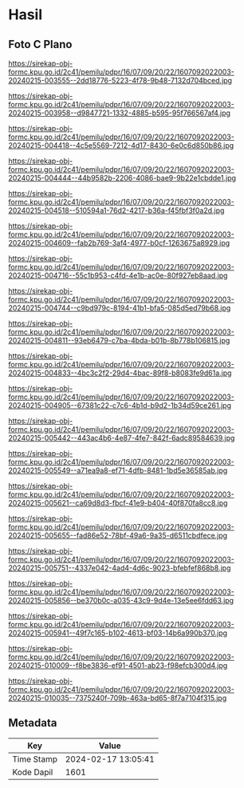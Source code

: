 # Hasil

## Foto C Plano

https://sirekap-obj-formc.kpu.go.id/2c41/pemilu/pdpr/16/07/09/20/22/1607092022003-20240215-003555--2dd18776-5223-4f78-9b48-7132d704bced.jpg

https://sirekap-obj-formc.kpu.go.id/2c41/pemilu/pdpr/16/07/09/20/22/1607092022003-20240215-003958--d9847721-1332-4885-b595-95f766567af4.jpg

https://sirekap-obj-formc.kpu.go.id/2c41/pemilu/pdpr/16/07/09/20/22/1607092022003-20240215-004418--4c5e5569-7212-4d17-8430-6e0c6d850b86.jpg

https://sirekap-obj-formc.kpu.go.id/2c41/pemilu/pdpr/16/07/09/20/22/1607092022003-20240215-004444--44b9582b-2206-4086-bae9-9b22e1cbdde1.jpg

https://sirekap-obj-formc.kpu.go.id/2c41/pemilu/pdpr/16/07/09/20/22/1607092022003-20240215-004518--510594a1-76d2-4217-b36a-f45fbf3f0a2d.jpg

https://sirekap-obj-formc.kpu.go.id/2c41/pemilu/pdpr/16/07/09/20/22/1607092022003-20240215-004609--fab2b769-3af4-4977-b0cf-1263675a8929.jpg

https://sirekap-obj-formc.kpu.go.id/2c41/pemilu/pdpr/16/07/09/20/22/1607092022003-20240215-004716--55c1b953-c4fd-4e1b-ac0e-80f927eb8aad.jpg

https://sirekap-obj-formc.kpu.go.id/2c41/pemilu/pdpr/16/07/09/20/22/1607092022003-20240215-004744--c9bd979c-8194-41b1-bfa5-085d5ed79b68.jpg

https://sirekap-obj-formc.kpu.go.id/2c41/pemilu/pdpr/16/07/09/20/22/1607092022003-20240215-004811--93eb6479-c7ba-4bda-b01b-8b778b106815.jpg

https://sirekap-obj-formc.kpu.go.id/2c41/pemilu/pdpr/16/07/09/20/22/1607092022003-20240215-004833--4bc3c2f2-29d4-4bac-89f8-b8083fe9d61a.jpg

https://sirekap-obj-formc.kpu.go.id/2c41/pemilu/pdpr/16/07/09/20/22/1607092022003-20240215-004905--67381c22-c7c6-4b1d-b9d2-1b34d59ce261.jpg

https://sirekap-obj-formc.kpu.go.id/2c41/pemilu/pdpr/16/07/09/20/22/1607092022003-20240215-005442--443ac4b6-4e87-4fe7-842f-6adc89584639.jpg

https://sirekap-obj-formc.kpu.go.id/2c41/pemilu/pdpr/16/07/09/20/22/1607092022003-20240215-005549--a71ea9a8-ef71-4dfb-8481-1bd5e36585ab.jpg

https://sirekap-obj-formc.kpu.go.id/2c41/pemilu/pdpr/16/07/09/20/22/1607092022003-20240215-005621--ca69d8d3-fbcf-41e9-b404-40f870fa8cc8.jpg

https://sirekap-obj-formc.kpu.go.id/2c41/pemilu/pdpr/16/07/09/20/22/1607092022003-20240215-005655--fad86e52-78bf-49a6-9a35-d6511cbdfece.jpg

https://sirekap-obj-formc.kpu.go.id/2c41/pemilu/pdpr/16/07/09/20/22/1607092022003-20240215-005751--4337e042-4ad4-4d6c-9023-bfebfef868b8.jpg

https://sirekap-obj-formc.kpu.go.id/2c41/pemilu/pdpr/16/07/09/20/22/1607092022003-20240215-005856--be370b0c-a035-43c9-9d4e-13e5ee6fdd63.jpg

https://sirekap-obj-formc.kpu.go.id/2c41/pemilu/pdpr/16/07/09/20/22/1607092022003-20240215-005941--49f7c165-b102-4613-bf03-14b6a990b370.jpg

https://sirekap-obj-formc.kpu.go.id/2c41/pemilu/pdpr/16/07/09/20/22/1607092022003-20240215-010009--f8be3836-ef91-4501-ab23-f98efcb300d4.jpg

https://sirekap-obj-formc.kpu.go.id/2c41/pemilu/pdpr/16/07/09/20/22/1607092022003-20240215-010035--7375240f-709b-463a-bd65-8f7a7104f315.jpg


## Metadata

| Key        | Value               |
| ---------- | ------------------- |
| Time Stamp | 2024-02-17 13:05:41 |
| Kode Dapil | 1601                |



